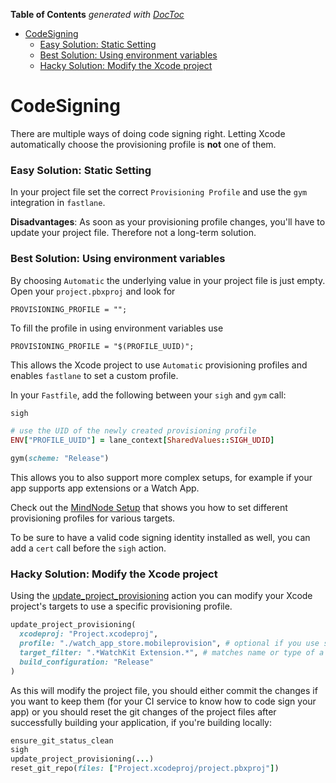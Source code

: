 <!-- START doctoc generated TOC please keep comment here to allow auto update -->
<!-- DON'T EDIT THIS SECTION, INSTEAD RE-RUN doctoc TO UPDATE -->
**Table of Contents**  *generated with [DocToc](https://github.com/thlorenz/doctoc)*

- [CodeSigning](#codesigning)
    - [Easy Solution: Static Setting](#easy-solution-static-setting)
    - [Best Solution: Using environment variables](#best-solution-using-environment-variables)
    - [Hacky Solution: Modify the Xcode project](#hacky-solution-modify-the-xcode-project)

<!-- END doctoc generated TOC please keep comment here to allow auto update -->

# CodeSigning

There are multiple ways of doing code signing right. Letting Xcode automatically choose the provisioning profile is **not** one of them.

### Easy Solution: Static Setting

In your project file set the correct `Provisioning Profile` and use the `gym` integration in `fastlane`.

**Disadvantages**: As soon as your provisioning profile changes, you'll have to update your project file. Therefore not a long-term solution.

### Best Solution: Using environment variables

By choosing `Automatic` the underlying value in your project file is just empty. Open your `project.pbxproj` and look for
```
PROVISIONING_PROFILE = "";
```
To fill the profile in using environment variables use 
```
PROVISIONING_PROFILE = "$(PROFILE_UUID)";
```
This allows the Xcode project to use `Automatic` provisioning profiles and enables `fastlane` to set a custom profile.

In your `Fastfile`, add the following between your `sigh` and `gym` call:

```ruby
sigh

# use the UID of the newly created provisioning profile
ENV["PROFILE_UUID"] = lane_context[SharedValues::SIGH_UDID]

gym(scheme: "Release")
```

This allows you to also support more complex setups, for example if your app supports app extensions or a Watch App.

Check out the [MindNode Setup](https://github.com/fastlane/examples/blob/master/MindNode/Fastfile) that shows you how to set different provisioning profiles for various targets.

To be sure to have a valid code signing identity installed as well, you can add a `cert` call before the `sigh` action.

### Hacky Solution: Modify the Xcode project
Using the [update_project_provisioning](https://github.com/KrauseFx/fastlane/blob/master/docs/Actions.md#update_project_provisioning) action you can modify your Xcode project's targets to use a specific provisioning profile. 

```ruby
update_project_provisioning(
  xcodeproj: "Project.xcodeproj",
  profile: "./watch_app_store.mobileprovision", # optional if you use sigh
  target_filter: ".*WatchKit Extension.*", # matches name or type of a target
  build_configuration: "Release"
)
```

As this will modify the project file, you should either commit the changes if you want to keep them (for your CI service to know how to code sign your app) or you should reset the git changes of the project files after successfully building your application, if you're building locally:
```ruby
ensure_git_status_clean
sigh
update_project_provisioning(...)
reset_git_repo(files: ["Project.xcodeproj/project.pbxproj"])
```
